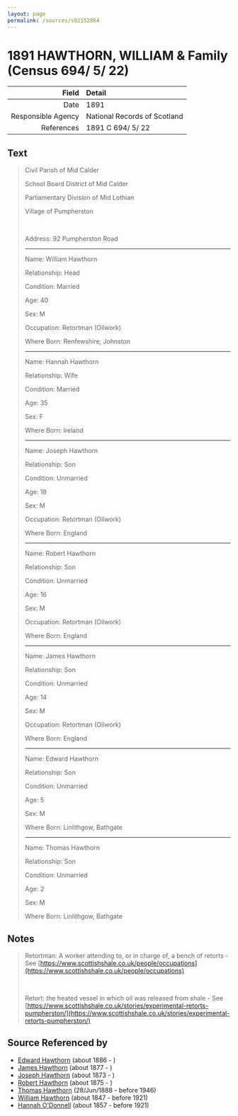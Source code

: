```yaml
---
layout: page
permalink: /sources/s92152864
---
```


# 1891 HAWTHORN, WILLIAM & Family (Census 694/ 5/ 22)

Field | Detail
---:|:---
Date | 1891
Responsible Agency | National Records of Scotland
References | 1891 C 694/ 5/ 22

## Text

> Civil Parish of Mid Calder
>
> School Board District of Mid Calder
>
> Parliamentary Division of Mid Lothian
>
> Village of Pumpherston
>
> <br/>
>
> Address: 92 Pumpherston Road
>
> ---
>
> Name: William Hawthorn
>
> Relationship: Head
>
> Condition: Married
>
> Age: 40
>
> Sex: M
>
> Occupation: Retortman (Oilwork)
>
> Where Born: Renfewshire, Johnston
>
> ---
>
> Name: Hannah Hawthorn
>
> Relationship: Wife
>
> Condition: Married
>
> Age: 35
>
> Sex: F
>
> Where Born: Ireland
>
> ---
>
> Name: Joseph Hawthorn
>
> Relationship: Son
>
> Condition: Unmarried
>
> Age: 18
>
> Sex: M
>
> Occupation: Retortman (Oilwork)
>
> Where Born: England
>
> ---
>
> Name: Robert Hawthorn
>
> Relationship: Son
>
> Condition: Unmarried
>
> Age: 16
>
> Sex: M
>
> Occupation: Retortman (Oilwork)
>
> Where Born: England
>
> ---
>
> Name: James Hawthorn
>
> Relationship: Son
>
> Condition: Unmarried
>
> Age: 14
>
> Sex: M
>
> Occupation: Retortman (Oilwork)
>
> Where Born: England
>
> ---
>
> Name: Edward Hawthorn
>
> Relationship: Son
>
> Condition: Unmarried
>
> Age: 5
>
> Sex: M
>
> Where Born: Linlithgow, Bathgate
>
> ---
>
> Name: Thomas Hawthorn
>
> Relationship: Son
>
> Condition: Unmarried
>
> Age: 2
>
> Sex: M
>
> Where Born: Linlithgow, Bathgate
>

## Notes

> Retortman: A worker attending to, or in charge of, a bench of retorts  - See [https://www.scottishshale.co.uk/people/occupations](https://www.scottishshale.co.uk/people/occupations)
>
> <br/>
>
> Retort: the heated vessel in which oil was released from shale  - See [https://www.scottishshale.co.uk/stories/experimental-retorts-pumpherston/](https://www.scottishshale.co.uk/stories/experimental-retorts-pumpherston/)
>


## Source Referenced by

* [Edward Hawthorn](../people/@88518114@-edward-hawthorn-b1886-d.md) (about 1886 - )
* [James Hawthorn](../people/@21482384@-james-hawthorn-b1877-d.md) (about 1877 - )
* [Joseph Hawthorn](../people/@16695817@-joseph-hawthorn-b1873-d.md) (about 1873 - )
* [Robert Hawthorn](../people/@91501446@-robert-hawthorn-b1875-d.md) (about 1875 - )
* [Thomas Hawthorn](../people/@30039040@-thomas-hawthorn-b1888-6-28-d1946.md) (28/Jun/1888 - before 1946)
* [William Hawthorn](../people/@92463484@-william-hawthorn-b1847-d1921.md) (about 1847 - before 1921)
* [Hannah O'Donnell](../people/@64641527@-hannah-o'donnell-b1857-d1921.md) (about 1857 - before 1921)
